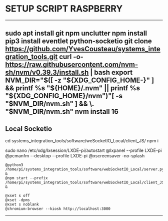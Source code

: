# SETUP SCRIPT RASPBERRY
---
sudo apt install git npm unclutter
npm install 
pip3 install eventlet python-socketio
git clone https://github.com/YvesCousteau/systems_integration_tools.git
curl -o- https://raw.githubusercontent.com/nvm-sh/nvm/v0.39.3/install.sh | bash
export NVM_DIR="$([ -z "${XDG_CONFIG_HOME-}" ] && printf %s "${HOME}/.nvm" || printf %s "${XDG_CONFIG_HOME}/nvm")"[ -s "$NVM_DIR/nvm.sh" ] && \. "$NVM_DIR/nvm.sh"
nvm install 16
---
## Local Socketio
cd systems_integration_tools/software/weSocketIO_Local/client_JS/
npm i

sudo nano /etc/xdg/lxsession/LXDE-pi/autostart
    @lxpanel --profile LXDE-pi
    @pcmanfm --desktop --profile LXDE-pi
    @xscreensaver -no-splash

    @python3 /home/pi/systems_integration_tools/software/webSocketIO_Local/server.py &
    @npm start --prefix /home/pi/systems_integration_tools/software/webSocketIO_Local/client_JS &

    @xset s off
    @xset -dpms
    @xset s noblank
    @chromium-browser --kiosk http://localhost:3000
---